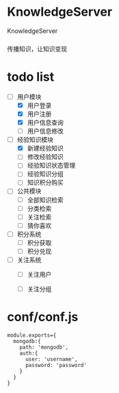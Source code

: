 # KnowledgeServer
KnowledgeServer
###
传播知识，让知识变现

# todo list
- [ ] 用户模块
    - [x] 用户登录
    - [x] 用户注册
    - [x] 用户信息查询
    - [ ] 用户信息修改
- [ ] 经验知识模块
    - [x] 新建经验知识
    - [ ] 修改经验知识
    - [ ] 经验知识状态管理
    - [ ] 经验知识分组
    - [ ] 知识积分购买
- [ ] 公共模块
    - [ ] 全部知识检索
    - [ ] 分类检索
    - [ ] 关注检索
    - [ ] 猜你喜欢
- [ ] 积分系统
    - [ ] 积分获取
    - [ ] 积分兑现
- [ ] 关注系统
    - [ ] 关注用户
    - [ ] 关注分组
    
    
    
    
    
# conf/conf.js
```
module.exports={
  mongodb:{
    path: 'mongodb',
    auth:{
      user: 'username',
      password: 'password'
    }
  }
}
```
